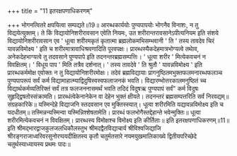 +++
title = "11 इतरक्षपणाधिकरणम्"

+++
भोगनत्वितरे क्षपयित्वा सम्पद्यते॥19॥ आरब्धकार्ययोः पुण्यपापयोः भोगनैव विनाशः, न तु विद्ययेत्युक्तम्। ते किं विद्यायोनिशरीरावसान एवेति नियमः, उत शरीरान्तरावसानेऽपीत्यनियम इति संशये विद्यायोनिशरीरावसान एव ' धूत्वा शरीरमकृतं कृतात्मा ब्रह्मलोकमभिसम्भवानी ' ति ' तस्य तावदेव चिरं यावन्नविमोक्ष्य ' इति च शरीरमात्रावाधिश्रवणादिति पूरवपक्षः। प्रारब्धस्यैकदेहमात्रभोग्यत्वे तथाेव, अनेकदेहभाग्यत्वे तु तदवसाने पुण्यपापे इति तदनन्तरब्रह्मसम्पत्तिः। ' धूत्वा शरीर ' मित्येकवचनं न विवक्षितम्। ' विधूय पाप ' मिति तत्रैव दर्शनात्। ' तस्य तावदेवे ' ति श्रुतौ ' यावन्नविमोक्ष्य ' इति प्रारब्धकर्ममोक्ष एवोक्तः न तु विद्यायोनिशरीरमोक्षः। तदेवं ब्रह्मविद्यायाः प्रागनुष्ठितमभुक्तफलमनारब्धफलञ्च पुण्यपापरूपं सर्वं कर्म विद्यामाहात्म्याद्विदुषिस्वस्वफलाजनकं भवति। विद्यारम्भोत्तरकालमनुष्ठितं च्च विद्यार्थकर्मव्यतिरिक्तं सर्वं तत्र फलजननासमर्थं भवति तदिदं विदुषऋ पुण्यपापं सर्वं" कर्म विदुषः सुहृद्द्विषतोस्संक्रामति। प्रारब्धंत्वेकेनानेकेन वा देहेन भुक्तं क्षीयते। तदनन्तरं ब्रह्मसम्पत्तरिति सर्वं निरवद्यम्॥ संग्रहकारिके॥ यस्मिन्देहे विद्याजनि स्तदवसान एव मुक्तिस्स्यात्। धूत्वा शरीरमिति यद्यावन्नविमोक्ष्य इति च यदधीतम्॥ तस्मिन्नन्यस्मिन्वा यस्मिन्निश्शेषतामेति। प्रारब्धं फलभोगैस्तद्देहान्ते भवेन्मुक्तिः॥ धूत्वा शरीरमित्येकवचनं न विवक्षितम्। प्रारब्धस्य विमोक्षश्च विमोक्ष्य इति कीर्तिताः॥ इति इतरक्षपणाधिकरणम्॥11॥ इति श्रीमद्भारद्वाजकुलजलधिकौलस्तुभ श्रीमदद्वैतविद्याचार्य श्रीविश्वजिद्याजि श्रीरङ्गराजाध्वरिवरसुनोरप्पयदीक्षितस्य कृतौ चतुर्मतसारे नयमयुखमालिकाख्ये द्वितीयपरिच्छेदे चतुर्थस्याध्यायस्य प्रथमः पादः॥